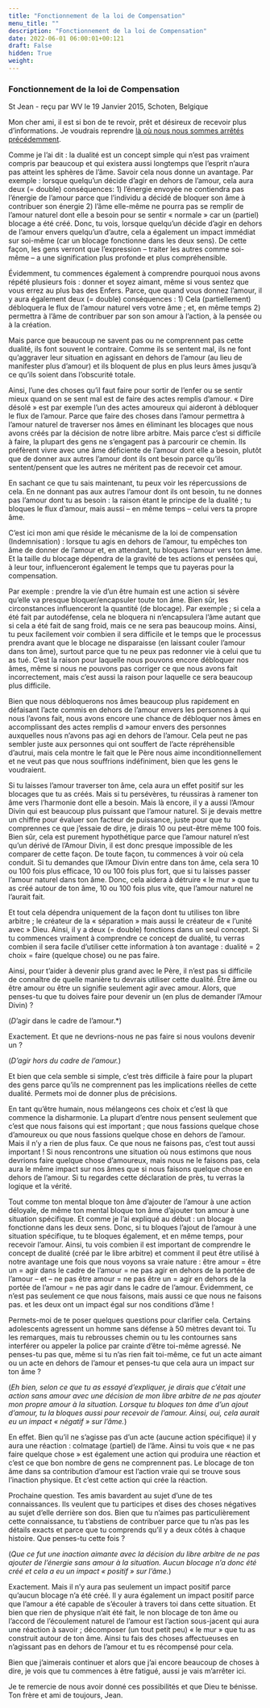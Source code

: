 ```yaml
---
title: "Fonctionnement de la loi de Compensation"
menu_title: ""
description: "Fonctionnement de la loi de Compensation"
date: 2022-06-01 06:00:01+00:121
draft: False
hidden: True
weight:
---
```

### Fonctionnement de la loi de Compensation

St Jean - reçu par WV le 19 Janvier 2015, Schoten, Belgique

Mon cher ami, il est si bon de te revoir, prêt et désireux de recevoir plus d’informations. Je voudrais reprendre [là où nous nous sommes arrêtés précédemment](content\fr-contemporary-messages\fr-contemporary-messages-by-date-order\fr-contemporary-messages-2015\fr-2015-1-2-1-wv-st-john.md).

Comme je l’ai dit : la dualité est un concept simple qui n’est pas vraiment compris par beaucoup et qui existera aussi longtemps que l’esprit n’aura pas atteint les sphères de l’âme. Savoir cela nous donne un avantage. Par exemple : lorsque quelqu’un décide d’agir en dehors de l’amour, cela aura deux (= double) conséquences: 1) l’énergie envoyée ne contiendra pas l’énergie de l’amour parce que l’individu a décidé de bloquer son âme à contribuer son énergie 2) l’âme elle-même ne pourra pas se remplir de l’amour naturel dont elle a besoin pour se sentir « normale » car un (partiel) blocage a été créé. Donc, tu vois, lorsque quelqu’un décide d’agir en dehors de l’amour envers quelqu’un d’autre, cela a également un impact immédiat sur soi-même (car un blocage fonctionne dans les deux sens). De cette façon, les gens verront que l’expression – traiter les autres comme soi-même – a une signification plus profonde et plus compréhensible.

Évidemment, tu commences également à comprendre pourquoi nous avons répété plusieurs fois : donner et soyez aimant, même si vous sentez que vous errez au plus bas des Enfers. Parce, que quand vous donnez l’amour, il y aura également deux (= double) conséquences : 1) Cela (partiellement) débloquera le flux de l’amour naturel vers votre âme ; et, en même temps 2) permettra à l’âme de contribuer par son son amour à l’action, à la pensée ou à la création.

Mais parce que beaucoup ne savent pas ou ne comprennent pas cette dualité, ils font souvent le contraire. Comme ils se sentent mal, ils ne font qu’aggraver leur situation en agissant en dehors de l’amour (au lieu de manifester plus d’amour) et ils bloquent de plus en plus  leurs âmes jusqu’à ce qu’ils soient dans l’obscurité totale.

Ainsi, l’une des choses qu’il faut faire pour sortir de l’enfer ou se sentir mieux quand on se sent mal est de faire des actes remplis d’amour. « Dire désolé » est par exemple l’un des actes amoureux qui aideront à débloquer le flux de l’amour. Parce que faire des choses dans l’amour permettra à l’amour naturel de traverser nos âmes en éliminant les blocages que nous avons créés par la décision de notre libre arbitre. Mais parce c’est si difficile à faire, la plupart des gens ne s’engagent pas à parcourir ce chemin. Ils préfèrent vivre avec une âme déficiente de l’amour dont elle a besoin, plutôt que de donner aux autres l’amour dont ils ont besoin parce qu’ils sentent/pensent que les autres ne méritent pas de recevoir cet amour.

En sachant ce que tu sais maintenant, tu peux voir les répercussions de cela. En ne donnant pas aux autres l’amour dont ils ont besoin, tu ne donnes pas l’amour dont tu as besoin : la raison étant le principe de la dualité ; tu bloques le flux d’amour, mais aussi – en même temps – celui vers ta propre âme.

C’est ici mon ami que réside le mécanisme de la loi de compensation (Indemnisation) :  lorsque tu agis en dehors de l’amour, tu empêches ton âme de donner de l’amour et, en attendant, tu bloques l’amour vers ton âme. Et la taille du blocage dépendra de la gravité de tes actions et pensées qui, à leur tour, influenceront également le temps que tu payeras pour la compensation.

Par exemple : prendre la vie d’un être humain est une action si sévère qu’elle va presque bloquer/encapsuler toute ton âme. Bien sûr, les circonstances influenceront la quantité (de blocage). Par exemple ; si cela a été fait par autodéfense, cela ne bloquera ni n’encapsulera l’âme autant que si cela a été fait de sang froid, mais ce ne sera pas beaucoup moins. Ainsi, tu peux facilement voir combien il sera difficile et le temps que le processus prendra avant que le blocage ne disparaisse (en laissant couler l’amour dans ton âme), surtout parce que tu ne peux pas redonner vie à celui que tu as tué. C’est la raison pour laquelle nous pouvons encore débloquer nos âmes, même si nous ne pouvons pas corriger ce que nous avons fait incorrectement, mais c’est aussi la raison pour laquelle ce sera beaucoup plus difficile.

Bien que nous débloquerons nos âmes beaucoup plus rapidement en défaisant l’acte commis en dehors de l’amour envers les personnes à qui nous l’avons fait, nous avons encore une chance de débloquer nos âmes en accomplissant des actes remplis d »amour envers des personnes auxquelles nous n’avons pas agi en dehors de l’amour. Cela peut ne pas sembler juste aux personnes qui ont souffert de l’acte répréhensible d’autrui, mais cela montre le fait que le Père nous aime inconditionnellement et ne veut pas que nous souffrions indéfiniment, bien que les gens le voudraient.

Si tu laisses l’amour traverser ton âme, cela aura un effet positif sur les blocages que tu as créés. Mais si tu persévères, tu réussiras à ramener ton âme vers l’harmonie dont elle a besoin. Mais là encore, il y a aussi l’Amour Divin qui est beaucoup plus puissant que l’amour naturel. Si je devais mettre un chiffre pour évaluer son facteur de puissance, juste pour que tu comprennes ce que j’essaie de dire, je dirais 10 ou peut-être même 100 fois. Bien sûr, cela est purement hypothétique parce que l’amour naturel n’est qu’un dérivé de l’Amour Divin, il est donc presque impossible de les comparer de cette façon. De toute façon, tu commences à voir où cela conduit. Si tu demandes que l’Amour Divin entre dans ton âme, cela sera 10 ou 100 fois plus efficace, 10 ou 100 fois plus fort, que si tu laisses passer l’amour naturel dans ton âme. Donc, cela aidera à détruire « le mur » que tu as créé autour de ton âme, 10 ou 100 fois plus vite, que l’amour naturel ne l’aurait fait.

Et tout cela dépendra uniquement de la façon dont tu utilises ton libre arbitre ; le créateur de la « séparation » mais aussi le créateur de « l’unité avec » Dieu. Ainsi, il y a deux (= double) fonctions dans un seul concept. Si tu commences vraiment à comprendre ce concept de dualité, tu verras combien il sera facile d’utiliser cette information à ton avantage : dualité = 2 choix = faire (quelque chose) ou ne pas faire.

Ainsi, pour t’aider à devenir plus grand avec le Père, il n’est pas si difficile de connaître de quelle manière tu devrais utiliser cette dualité. Être âme ou être amour ou être un signifie seulement agir avec amour. Alors, que penses-tu que tu doives faire pour devenir un (en plus de demander l’Amour Divin) ?

(*D*’agir dans le cadre de l’amour.*)

Exactement. Et que ne devrions-nous ne pas faire si nous voulons devenir un ?

(*D’agir hors du cadre de l’amour.*)

Et bien que cela semble si simple, c’est très difficile à faire pour la plupart des gens parce qu’ils ne comprennent pas les implications réelles de cette dualité. Permets moi de donner plus de précisions.

En tant qu’être humain, nous mélangeons ces choix et c’est là que commence la disharmonie. La plupart d’entre nous pensent seulement que c’est que nous faisons qui est important ; que nous fassions quelque chose d’amoureux ou que nous fassions quelque chose en dehors de l’amour. Mais il n’y a rien de plus faux. Ce que nous ne faisons pas, c’est tout aussi important ! Si nous rencontrons une situation où nous estimons que nous devrions faire quelque chose d’amoureux, mais nous ne le faisons pas, cela aura le même impact sur nos âmes que si nous faisons quelque chose en dehors de l’amour. Si tu regardes cette déclaration de près, tu verras la logique et la vérité.

Tout comme ton mental bloque ton âme d’ajouter de l’amour à une action déloyale, de même ton mental bloque ton  âme d’ajouter ton amour à une situation spécifique. Et comme je l’ai expliqué au début : un blocage fonctionne dans les deux sens. Donc, si tu bloques l’ajout de l’amour à une situation spécifique, tu te bloques également, et en même temps, pour recevoir l’amour. Ainsi, tu vois combien il est important de comprendre le concept de dualité (créé par le libre arbitre) et comment il peut être utilisé à notre avantage une fois que nous voyons sa vraie nature : être amour = être un = agir dans le cadre de l’amour = ne pas agir en dehors de la portée de l’amour – et – ne pas être amour = ne pas être un = agir en dehors de la portée de l’amour = ne pas agir dans le cadre de l’amour. Évidemment, ce n’est pas seulement ce que nous faisons, mais aussi ce que nous ne faisons pas. et les deux ont un impact égal sur nos conditions d’âme !

Permets-moi de te poser quelques questions pour clarifier cela. Certains adolescents agressent un homme sans défense à 50 mètres devant toi. Tu les remarques, mais tu rebrousses chemin ou tu les contournes sans interférer ou appeler la police par crainte d’être toi-même agressé. Ne penses-tu pas que, même si tu n’as rien fait toi-même, ce fut un acte aimant ou un acte en dehors de l’amour et penses-tu que cela aura un impact sur ton âme ?

(*Eh bien, selon ce que tu as essayé d’expliquer, je dirais que c’était une action sans amour avec une décision de mon libre arbitre de ne pas ajouter mon propre amour à la situation. Lorsque tu bloques ton âme d’un ajout d’amour, tu la bloques aussi pour recevoir de l’amour. Ainsi, oui, cela aurait eu un impact « négatif » sur l’âme.*)

En effet. Bien qu’il ne s’agisse pas d’un acte (aucune action spécifique) il y aura une réaction : colmatage (partiel) de l’âme. Ainsi tu vois que « ne pas faire quelque chose » est également une action qui produira une réaction et c’est ce que bon nombre de gens ne comprennent pas. Le blocage de ton âme dans sa contribution d’amour est l’action vraie qui se trouve sous l’inaction physique. Et c’est cette action qui crée la réaction.

Prochaine question. Tes amis bavardent au sujet d’une de tes connaissances. Ils veulent que tu participes et dises des choses négatives au sujet d’elle derrière son dos. Bien que tu n’aimes pas particulièrement cette connaissance, tu t’abstiens de contribuer parce que tu n’as pas les détails exacts et parce que tu comprends qu’il y a deux côtés à chaque histoire. Que penses-tu cette fois ?

(*Que ce fut une inaction aimante avec la décision du libre arbitre de ne pas ajouter de l’énergie sans amour à la situation. Aucun blocage n’a donc été créé et cela a eu un impact  « positif » sur l’âme.*)

Exactement. Mais il n’y aura pas seulement un impact positif parce qu’aucun blocage n’a été créé. Il y aura également un impact positif parce que l’amour a été capable de s’écouler à travers toi dans cette situation. Et bien que rien de physique n’ait été fait, le non blocage de ton âme ou l’accord de l’écoulement naturel de l’amour est l’action sous-jacent qui aura une réaction à savoir ; décomposer (un tout petit peu) « le mur » que tu as construit autour de ton âme. Ainsi tu fais des choses affectueuses en n’agissant pas en dehors de l’amour et tu es récompensé pour cela.

Bien que j’aimerais continuer et alors que j’ai encore beaucoup de choses à dire, je vois que tu commences à être fatigué, aussi je vais m’arrêter ici.

Je te remercie de nous avoir donné ces possibilités et que Dieu te bénisse. Ton frère et ami de toujours, Jean.



